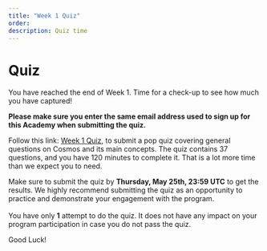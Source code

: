 ```yaml
---
title: "Week 1 Quiz"
order:
description: Quiz time
---
```


# Quiz

You have reached the end of Week 1. Time for a check-up to see how much you have captured!

**Please make sure you enter the same email address used to sign up for this Academy when submitting the quiz.**

Follow this link: [Week 1 Quiz](https://hr.gs/ida-c4-week1-quiz), to submit a pop quiz covering general questions on Cosmos and its main concepts. The quiz contains 37 questions, and you have 120 minutes to complete it. That is a lot more time than we expect you to need.

<HighlightBox type="note">

Make sure to submit the quiz by **Thursday, May 25th, 23:59 UTC** to get the results. We highly recommend submitting the quiz as an opportunity to practice and demonstrate your engagement with the program.
<br/><br/>
You have only **1** attempt to do the quiz. It does not have any impact on your program participation in case you do not pass the quiz.

</HighlightBox>

Good Luck!
